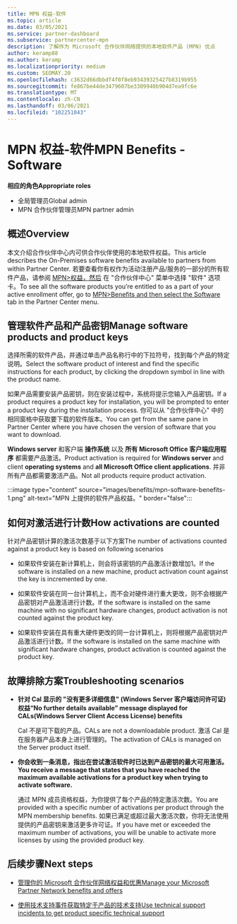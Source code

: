 ```yaml
---
title: MPN 权益-软件
ms.topic: article
ms.date: 03/05/2021
ms.service: partner-dashboard
ms.subservice: partnercenter-mpn
description: 了解作为 Microsoft 合作伙伴网络提供的本地软件产品 (MPN) 优点
author: keramp88
ms.author: keramp
ms.localizationpriority: medium
ms.custom: SEOMAY.20
ms.openlocfilehash: c3632d66dbbdf4f0f8eb93439325427b8319b955
ms.sourcegitcommit: fe867be44de3479607be3309940b904d7ea9fc6e
ms.translationtype: MT
ms.contentlocale: zh-CN
ms.lasthandoff: 03/06/2021
ms.locfileid: "102251043"
---
```

# <a name="mpn-benefits---software"></a><span data-ttu-id="40507-103">MPN 权益-软件</span><span class="sxs-lookup"><span data-stu-id="40507-103">MPN Benefits - Software</span></span>

<span data-ttu-id="40507-104">**相应的角色**</span><span class="sxs-lookup"><span data-stu-id="40507-104">**Appropriate roles**</span></span>

- <span data-ttu-id="40507-105">全局管理员</span><span class="sxs-lookup"><span data-stu-id="40507-105">Global admin</span></span>
- <span data-ttu-id="40507-106">MPN 合作伙伴管理员</span><span class="sxs-lookup"><span data-stu-id="40507-106">MPN partner admin</span></span>

## <a name="overview"></a><span data-ttu-id="40507-107">概述</span><span class="sxs-lookup"><span data-stu-id="40507-107">Overview</span></span>

<span data-ttu-id="40507-108">本文介绍合作伙伴中心内可供合作伙伴使用的本地软件权益。</span><span class="sxs-lookup"><span data-stu-id="40507-108">This article describes the On-Premises software benefits available to partners from within Partner Center.</span></span> <span data-ttu-id="40507-109">若要查看你有权作为活动注册产品/服务的一部分的所有软件产品，请参阅  [MPN>权益，然后](https://partner.microsoft.com/dashboard/mpn/membership/benefits/software) 在 "合作伙伴中心" 菜单中选择 "软件" 选项卡。</span><span class="sxs-lookup"><span data-stu-id="40507-109">To see all the software products you’re entitled to as a part of your active enrollment offer, go to  [MPN>Benefits and then select the Software](https://partner.microsoft.com/dashboard/mpn/membership/benefits/software) tab in the Partner Center menu.</span></span>  

## <a name="manage-software-products-and-product-keys"></a><span data-ttu-id="40507-110">管理软件产品和产品密钥</span><span class="sxs-lookup"><span data-stu-id="40507-110">Manage software products and product keys</span></span>

<span data-ttu-id="40507-111">选择所需的软件产品，并通过单击产品名称行中的下拉符号，找到每个产品的特定说明。</span><span class="sxs-lookup"><span data-stu-id="40507-111">Select the software product of  interest and find the specific instructions for each product, by clicking the dropdown symbol in line with the product name.</span></span>

<span data-ttu-id="40507-112">如果产品需要安装产品密钥，则在安装过程中，系统将提示您输入产品密钥。</span><span class="sxs-lookup"><span data-stu-id="40507-112">If a product requires a product key for installation, you will be prompted to enter a product key during the installation process.</span></span> <span data-ttu-id="40507-113">你可以从 "合作伙伴中心" 中的相同窗格中获取要下载的软件版本。</span><span class="sxs-lookup"><span data-stu-id="40507-113">You can get from the same pane in Partner Center where you have chosen the version of software that you want to download.</span></span>

<span data-ttu-id="40507-114">**Windows server** 和客户端 **操作系统** 以及 **所有 Microsoft Office 客户端应用程序** 都需要产品激活。</span><span class="sxs-lookup"><span data-stu-id="40507-114">Product activation is required for **Windows server** and client **operating systems** and **all Microsoft Office client applications**.</span></span> <span data-ttu-id="40507-115">并非所有产品都需要激活产品。</span><span class="sxs-lookup"><span data-stu-id="40507-115">Not all products require product activation.</span></span>

:::image type="content" source="images/benefits/mpn-software-benefits-1.png" alt-text="MPN 上提供的软件产品权益。" border="false":::

## <a name="how-activations-are-counted"></a><span data-ttu-id="40507-117">如何对激活进行计数</span><span class="sxs-lookup"><span data-stu-id="40507-117">How activations are counted</span></span>

<span data-ttu-id="40507-118">针对产品密钥计算的激活次数基于以下方案</span><span class="sxs-lookup"><span data-stu-id="40507-118">The number of activations counted against a product key is based on following scenarios</span></span>

- <span data-ttu-id="40507-119">如果软件安装在新计算机上，则会将该密钥的产品激活计数增加1。</span><span class="sxs-lookup"><span data-stu-id="40507-119">If the software is installed on a new machine, product activation count against the key is incremented by one.</span></span>
 
- <span data-ttu-id="40507-120">如果软件安装在同一台计算机上，而不会对硬件进行重大更改，则不会根据产品密钥对产品激活进行计数。</span><span class="sxs-lookup"><span data-stu-id="40507-120">If the software is installed on the same machine with no significant hardware changes, product activation is not counted against the product key.</span></span>

- <span data-ttu-id="40507-121">如果软件安装在具有重大硬件更改的同一台计算机上，则将根据产品密钥对产品激活进行计数。</span><span class="sxs-lookup"><span data-stu-id="40507-121">If the software is installed on the same machine with significant hardware changes, product activation is counted against the product key.</span></span>

## <a name="troubleshooting-scenarios"></a><span data-ttu-id="40507-122">故障排除方案</span><span class="sxs-lookup"><span data-stu-id="40507-122">Troubleshooting scenarios</span></span>

- <span data-ttu-id="40507-123">**针对 Cal 显示的 "没有更多详细信息" (Windows Server 客户端访问许可证) 权益**</span><span class="sxs-lookup"><span data-stu-id="40507-123">**“No further details available” message displayed for CALs(Windows Server Client Access License) benefits**</span></span>

    <span data-ttu-id="40507-124">Cal 不是可下载的产品。</span><span class="sxs-lookup"><span data-stu-id="40507-124">CALs are not a downloadable product.</span></span> <span data-ttu-id="40507-125">激活 Cal 是在服务器产品本身上进行管理的。</span><span class="sxs-lookup"><span data-stu-id="40507-125">The activation of CALs is managed on the Server product itself.</span></span>

- <span data-ttu-id="40507-126">**你会收到一条消息，指出在尝试激活软件时已达到产品密钥的最大可用激活。**</span><span class="sxs-lookup"><span data-stu-id="40507-126">**You receive a message that states that you have reached the maximum available activations for a product key when trying to activate software.**</span></span>

    <span data-ttu-id="40507-127">通过 MPN 成员资格权益，为你提供了每个产品的特定激活次数。</span><span class="sxs-lookup"><span data-stu-id="40507-127">You are provided with a specific number of activations per product through the MPN membership benefits.</span></span> <span data-ttu-id="40507-128">如果已满足或超过最大激活次数，你将无法使用提供的产品密钥来激活更多许可证。</span><span class="sxs-lookup"><span data-stu-id="40507-128">If you have met or exceeded the maximum number of activations, you will be unable to activate more licenses by using the provided product key.</span></span>


 ## <a name="next-steps"></a><span data-ttu-id="40507-129">后续步骤</span><span class="sxs-lookup"><span data-stu-id="40507-129">Next steps</span></span>

- [<span data-ttu-id="40507-130">管理你的 Microsoft 合作伙伴网络权益和优惠</span><span class="sxs-lookup"><span data-stu-id="40507-130">Manage your Microsoft Partner Network benefits and offers</span></span>](manage-your-partner-network-benefits.md)

- [<span data-ttu-id="40507-131">使用技术支持事件获取特定于产品的技术支持</span><span class="sxs-lookup"><span data-stu-id="40507-131">Use technical support incidents to get product specific technical support</span></span>](mpn-benefits-technical-support.md)




